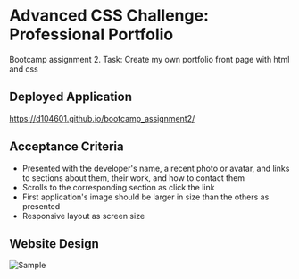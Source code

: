 # Advanced CSS Challenge: Professional Portfolio
Bootcamp assignment 2. Task: Create my own portfolio front page with html and css

## Deployed Application
https://d104601.github.io/bootcamp_assignment2/

## Acceptance Criteria
* Presented with the developer's name, a recent photo or avatar, and links to sections about them, their work, and how to contact them
* Scrolls to the corresponding section as click the link
* First application's image should be larger in size than the others as presented
* Responsive layout as screen size

## Website Design
![Sample]()
